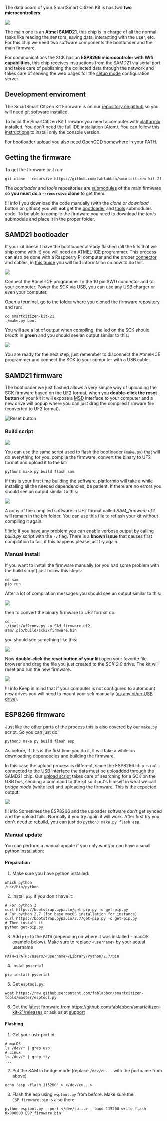 The data board of your SmartSmart Citizen Kit is has two **two microcontrollers**:

![](/assets/images/sck_2/SCK21_Microcontrollers.png)

The main one is an **Atmel SAMD21**, this chip is in charge of all the normal tasks like reading the sensors, saving data, interacting with the user, etc. For this chip we need two software components the bootloader and the main firmware.

For communications the SCK has an **ESP8266 microcontroler with Wifi capabilities**, this chip receives instructions from the SAMD21 via serial port and takes care of publishing the collected data through the network and takes care of serving the web pages for the [setup mode](http://docs.smartcitizen.me/Smart%20Citizen%20Kit/#setup-mode) configuration server.

## Development enviroment

The SmartSmart Citizen Kit Firmware is on our [repository on github](https://github.com/fablabbcn/smartcitizen-kit-21) so you will need [git](https://mirrors.edge.kernel.org/pub/software/scm/git/) software [installed](https://git-scm.com/book/en/v2/Getting-Started-Installing-Git). 

To build the SmartCitizen Kit firmware you need a computer with [platformio](https://platformio.org/) installed. You don't need the full IDE installation (Atom). You can follow [this instructions](http://docs.platformio.org/en/latest/installation.html#super-quick-mac-linux) to install only the console version.

For bootloader upload you also need [OpenOCD](http://openocd.org/) somewhere in your PATH.

## Getting the firmware

To get the firmware just run:

```
git clone --recursive https://github.com/fablabbcn/smartcitizen-kit-21
```

The _bootloader_ and _tools_ repositories are [submodules](https://git-scm.com/book/en/v2/Git-Tools-Submodules) of the main firmware so **you must do a `--recursive` clone** to get them.

!!! info
	I you download the code manually (with the _clone or download_ button on github) you will **not** get the [bootloader](https://github.com/fablabbcn/uf2-samdx1/tree/88aa54c1afab2647904aaccbe1a6b960c02fdb24) and [tools](https://github.com/fablabbcn/smartcitizen-tools) submodules code. To be able to compile the firmware you need to download the _tools_ submodule and place it in the proper folder.

## SAMD21 bootloader

If your kit doesn't have the bootloader already flashed (all the kits that we ship come with it) you will need an [ATMEL-ICE](https://www.digikey.es/en/product-highlight/a/atmel/atmel-ice-programmer-debugger) programmer. This process can also be done with a Raspberry Pi computer and the proper [connector](https://www.adafruit.com/product/2094) and cables, in [this guide](https://docs.smartcitizen.me/Guides/Debug%20the%20firmware/) you will find informtaion on how to do this.

![](/assets/images/sck_2/SCK21_data_connectors.png)

Connect the Atmel-ICE programmer to the 10 pin SWD connector and to your computer. Power the SCK via USB, you can use any USB charger or even your computer.

Open a terminal, go to the folder where you cloned the firmware repository and run:

```
cd smartcitizen-kit-21
./make.py boot
```

You will see a lot of output when compiling, the led on the SCK should _breath_ in **green** and you should see an output similar to this:

![](/assets/images/sck_2/flashing_bootloader.png)

You are ready for the next step, just remember to disconnect the Atmel-ICE programmer and connect the SCK to your computer with a USB cable.
 
## SAMD21 firmware
 
The bootloader we just flashed allows a very simple way of uploading the SCK firmware based on the [UF2](https://github.com/Microsoft/uf2) format, when you **double-click the reset button** of your kit it will expose a [MSD](https://en.wikipedia.org/wiki/USB_mass_storage_device_class) interface to your computer and a new drive will popup where you can just drag the compiled firmware file (converted to UF2 format).

![Reset button](/assets/images/sck_2/SCK21_Reset.png)

### Build script

![](/assets/images/sck_2/build_script_usage.png)

You can use the same script used to flash the bootloader (`make.py`) that will do everything for you: compile the firmware, convert the binary to UF2 format and upload it to the kit:

```
python3 make.py build flash sam
```

If this is your first time building the software, platformio will take a while installing all the needed dependencies, be patient. If there are no errors you should see an output similar to this:

![](/assets/images/sck_2/flashing_firmware.png)

A copy of the compiled software in UF2 format called _SAM_firmware.uf2_ will remain in the _bin_ folder. You can use this file to reflash your kit without compiling it again. 

!!!info
	If you have any problem you can enable verbose output by calling _build.py_ script with the `-v` flag. There is a **known issue** that causes first compilation to fail, if this happens please just try again.

### Manual install

If you want to install the firmware manually (or you had some problem with the build script) just follow this steps:

```
cd sam
pio run
```

After a lot of compilation messages you should see an output similar to this:

![](/assets/images/sck_2/pio_run.png)

then to convert the binary firmware to UF2 format do:

```
cd ..
./tools/uf2conv.py -o SAM_firmware.uf2 sam/.pio/build/sck2/firmware.bin
```

you should see something like this:

![](/assets/images/sck_2/uf2_conv.png)

Now **double-click the reset button of your kit** open your favorite file browser and drag the file you just created to the _SCK-2.0_ drive. The kit will reset and run the new firmware.

![](/assets/images/sck_2/drag_firmware.png)

!!! info
	Keep in mind that if your computer is not configured to automount new drives you will need to mount your sck manually ([as any other USB drive](https://linuxconfig.org/howto-mount-usb-drive-in-linux)).

## ESP8266 firmware

Just like the other parts of the process this is also covered by our `make.py` script. So you can just do:

```
python3 make.py build flash esp
```
As before, if this is the first time you do it, it will take a while on downloading dependecies and building the firmware.

In this case the upload process is different, since the ESP8266 chip is not connected to the USB interface the data must be uploadded through the SAMD21 chip.
Our [upload script](https://github.com/fablabbcn/smartcitizen-kit-21/blob/master/make.py) takes care of searching for a SCK on the USB bus, sending a command to the kit so it put's himself in what we call _bridge mode_ (white led) and uploading the firmware. This is the expected output:

![](/assets/images/sck_2/flashing_ESP_firmware.png)

!!! info
	Sometimes the ESP8266 and the uploader software don't get synced and the upload fails. Normally if you try again it will work. After first try you don't need to rebuild, you can just do `python3 make.py flash esp`.

### Manual update

You can perform a manual update if you only want/or can have a small python installation:

#### Preparation

1. Make sure you have python installed:

```
which python
/usr/bin/python
```

2. Install `pip` if you don't have it:

```
# For python 3
curl https://bootstrap.pypa.io/get-pip.py -o get-pip.py
# For python 2.7 (for base macOS installation for instance)
curl https://bootstrap.pypa.io/2.7/get-pip.py -o get-pip.py
# Then install it
python get-pip.py
```

3. Add `pip` to the `PATH` (depending on where it was installed - macOS example below). Make sure to replace `<username>` by your actual username

```
PATH=$PATH:/Users/<username>/Library/Python/2.7/bin
```

4. Install `pyserial`

```
pip install pyserial
```

5. Get `esptool.py`:

```
wget https://raw.githubusercontent.com/fablabbcn/smartcitizen-tools/master/esptool.py
```

6. Get the latest firmware from https://github.com/fablabbcn/smartcitizen-kit-21/releases or ask us at [support](mailto:support@smartcitizen.me)

#### Flashing

1. Get your usb-port id:

```
# macOS
ls /dev/* | grep usb
# Linux
ls /dev/* | grep tty
...
```

2. Put the SAM in bridge mode (replace `/dev/cu...` with the portname from above)

```
echo 'esp -flash 115200' > </dev/cu...>
```

3. Flash the esp using `esptool.py` from before. Make sure the `ESP_firmware.bin` is also there:

```
python esptool.py --port </dev/cu...> --baud 115200 write_flash 0x000000 ESP_firmware.bin
```
